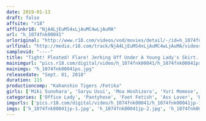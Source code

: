 ```yaml
---
date: 2019-01-13
draft: false
affsite: "r18"
afflinkr18: "NjA4LjEuMS4xLjAuMC4wLjAuMA"
url: "h_1074fnk00041"
urloriginal: "http://www.r18.com/videos/vod/movies/detail/-/id=h_1074fnk00041"
urlfinal: "http://media.r18.com/track/NjA4LjEuMS4xLjAuMC4wLjAuMA/videos/vod/movies/detail/-/id=h_1074fnk00041"
samplevid: "----"
title: "Tight! Pleated! Flare! Jerking Off Under A Young Lady's Skirt. Young Lady's Skirt 6"
mainimgurl: "pics.r18.com/digital/video/h_1074fnk00041/h_1074fnk00041ps.jpg"
mainimgs: "h_1074fnk00041ps.jpg"
releasedate: "Sept. 01, 2018"
duration: 115
productioncomp: "Kahanshin Tigers /Fetika"
girls: ['Miki Sunohara', 'Saryu Usui', 'Moa Hoshizora', 'Yuri Momose', 'Ian Hanasaki', 'Kanon Kimiiro']
categories: ['Office Lady', 'Pantyhose', 'Foot Fetish', 'Ass Lover', 'BUKKAKE', 'Hi-Def']
imgurls: ['pics.r18.com/digital/video/h_1074fnk00041/h_1074fnk00041jp-1.jpg', 'pics.r18.com/digital/video/h_1074fnk00041/h_1074fnk00041jp-2.jpg', 'pics.r18.com/digital/video/h_1074fnk00041/h_1074fnk00041jp-3.jpg', 'pics.r18.com/digital/video/h_1074fnk00041/h_1074fnk00041jp-4.jpg', 'pics.r18.com/digital/video/h_1074fnk00041/h_1074fnk00041jp-5.jpg', 'pics.r18.com/digital/video/h_1074fnk00041/h_1074fnk00041jp-6.jpg', 'pics.r18.com/digital/video/h_1074fnk00041/h_1074fnk00041jp-7.jpg', 'pics.r18.com/digital/video/h_1074fnk00041/h_1074fnk00041jp-8.jpg', 'pics.r18.com/digital/video/h_1074fnk00041/h_1074fnk00041jp-9.jpg', 'pics.r18.com/digital/video/h_1074fnk00041/h_1074fnk00041jp-10.jpg', 'pics.r18.com/digital/video/h_1074fnk00041/h_1074fnk00041jp-11.jpg', 'pics.r18.com/digital/video/h_1074fnk00041/h_1074fnk00041jp-12.jpg', 'pics.r18.com/digital/video/h_1074fnk00041/h_1074fnk00041jp-13.jpg', 'pics.r18.com/digital/video/h_1074fnk00041/h_1074fnk00041jp-14.jpg', 'pics.r18.com/digital/video/h_1074fnk00041/h_1074fnk00041jp-15.jpg', 'pics.r18.com/digital/video/h_1074fnk00041/h_1074fnk00041jp-16.jpg', 'pics.r18.com/digital/video/h_1074fnk00041/h_1074fnk00041jp-17.jpg', 'pics.r18.com/digital/video/h_1074fnk00041/h_1074fnk00041jp-18.jpg', 'pics.r18.com/digital/video/h_1074fnk00041/h_1074fnk00041jp-19.jpg', 'pics.r18.com/digital/video/h_1074fnk00041/h_1074fnk00041jp-20.jpg']
imgs: ['h_1074fnk00041jp-1.jpg', 'h_1074fnk00041jp-2.jpg', 'h_1074fnk00041jp-3.jpg', 'h_1074fnk00041jp-4.jpg', 'h_1074fnk00041jp-5.jpg', 'h_1074fnk00041jp-6.jpg', 'h_1074fnk00041jp-7.jpg', 'h_1074fnk00041jp-8.jpg', 'h_1074fnk00041jp-9.jpg', 'h_1074fnk00041jp-10.jpg', 'h_1074fnk00041jp-11.jpg', 'h_1074fnk00041jp-12.jpg', 'h_1074fnk00041jp-13.jpg', 'h_1074fnk00041jp-14.jpg', 'h_1074fnk00041jp-15.jpg', 'h_1074fnk00041jp-16.jpg', 'h_1074fnk00041jp-17.jpg', 'h_1074fnk00041jp-18.jpg', 'h_1074fnk00041jp-19.jpg', 'h_1074fnk00041jp-20.jpg']
---
```

